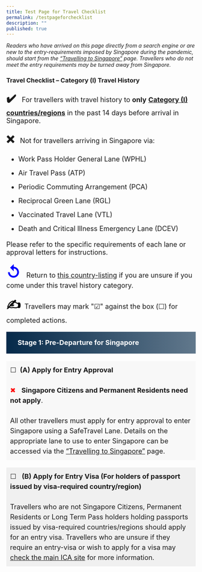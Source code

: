 ```yaml
---
title: Test Page for Travel Checklist
permalink: /testpageforchecklist
description: ""
published: true
---
```

<i>Readers who have arrived on this page directly from a search engine or are new to the entry-requirements imposed by Singapore during the pandemic, should start from the <a href="/arriving/overview" target="_blank" >“Travelling to Singapore”</a> page. Travellers who do not meet the entry requirements may be turned away from Singapore. </i>

### Travel Checklist – Category (I) Travel History


<p style="font-size:18px;"><span style="font-size:28px;"><b>&#10004;&#65039;</b></span> &nbsp; For travellers with travel history to <b>only</b> <a href="/shn-and-swab-summary" target="_blank"><b>Category (I) countries/regions</b></a> in the past 14 days before arrival in Singapore.</p>

<p style="font-size:18px; line-height:1.5;"><span style="font-size:28px;"><b>&#10060;</b></span> &nbsp; Not for travellers arriving in Singapore via: </p>
<ol style="margin-top:10px; margin-bottom:0px; font-size:18px; list-style-type:disc; padding-left:32px;">
	<li style="margin-top:10px; margin-bottom:0px; font-size:18px; line-height:1.5;">Work Pass Holder General Lane (WPHL)</li>
		<li style="margin-top:10px; margin-bottom:0px; font-size:18px; line-height:1.5;">Air Travel Pass (ATP)</li>
		<li style="margin-top:10px; margin-bottom:0px; font-size:18px; line-height:1.5;">Periodic Commuting Arrangement (PCA)</li>
		<li style="margin-top:10px; margin-bottom:0px; font-size:18px; line-height:1.5;">Reciprocal Green Lane (RGL)</li>
		<li style="margin-top:10px; margin-bottom:0px; font-size:18px; line-height:1.5;">Vaccinated Travel Lane (VTL)</li>
		<li style="margin-top:10px; margin-bottom:0px; font-size:18px; line-height:1.5;">Death and Critical Illness Emergency Lane (DCEV)</li>
	</ol>
<p style="font-size:18px;">Please refer to the specific requirements of each lane or approval letters for instructions.</p>

<p  style="font-size:18px;"><span style="color:blue; font-size:40px;"><b>&#8634;</b></span> &nbsp; Return to <a href="/shn-and-swab-summary" target="_blank">this country-listing</a> if you are unsure if you come under this travel history category. </p>

<p  style="font-size:18px;"><span style="color:black; font-size:32px;"><b>&#9997;</b></span> &nbsp;Travellers may mark "&#9745;" against the box (&#9744;) for completed actions.</p>

<div style="background: linear-gradient(90deg, #072b4b, #61788c); border-left:10px #072b4b solid; color: #FFFFFF; font-size: 18px; line-height: 28px; padding: 15px 20px 15px 20px;	margin: 20px 0px 20px 0px;"><b>Stage 1: Pre-Departure for Singapore</b></div>
<p style="padding:10px; margin-bottom:20px; line-height:1.5; background-color:#f8f8f8; font-size:18px;">&#9744;  &nbsp;<b>(A) Apply for Entry Approval</b><br><br>
	<span style="color:red;">&#10006;</span> &nbsp; <b>Singapore Citizens and Permanent Residents need not apply</b>.<br><br>All other travellers must apply for entry approval to enter Singapore using a SafeTravel Lane. Details on the appropriate lane to use to enter Singapore can be accessed via the <a href="/arriving/overview" target="_blank" >“Travelling to Singapore”</a> page.</p>
<p style="padding: 10px; margin: 20px 0px 20px 0px; line-height:1.5; background:#f0f0f0; font-size:18px;">&#9744; &nbsp; <b>(B) Apply for Entry Visa (For holders of passport issued by visa-required country/region)</b><br><br>
Travellers who are not Singapore Citizens, Permanent Residents or Long Term Pass holders holding passports issued by visa-required countries/regions should apply for an entry visa. Travellers who are unsure if they require an entry-visa or wish to apply for a visa may <a href="https://www.ica.gov.sg/enter-depart/entry_requirements/visa_requirements" target="_blank">check the main ICA site</a> for more information.</p>